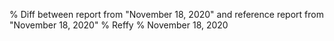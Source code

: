 % Diff between report from "November 18, 2020" and reference report from "November 18, 2020"
% Reffy
% November 18, 2020

